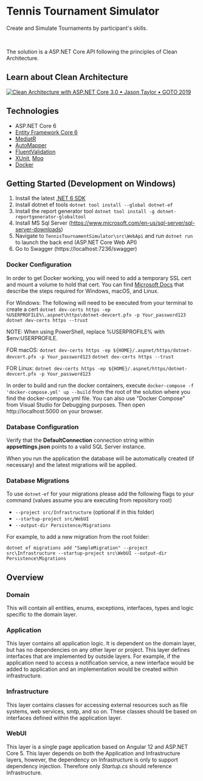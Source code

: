 
# Tennis Tournament Simulator

Create and Simulate Tournaments by participant's skills.

<br/>

The solution is a ASP.NET Core API following the principles of Clean Architecture.

## Learn about Clean Architecture

[![Clean Architecture with ASP.NET Core 3.0 • Jason Taylor • GOTO 2019](https://img.youtube.com/vi/dK4Yb6-LxAk/0.jpg)](https://www.youtube.com/watch?v=dK4Yb6-LxAk)

## Technologies

* ASP.NET Core 6
* [Entity Framework Core 6](https://docs.microsoft.com/en-us/ef/core/)
* [MediatR](https://github.com/jbogard/MediatR)
* [AutoMapper](https://automapper.org/)
* [FluentValidation](https://fluentvalidation.net/)
* [XUnit](https://xunit.net/), [Moq](https://github.com/moq) 
* [Docker](https://redis.io/)


## Getting Started (Development on Windows)

1. Install the latest [.NET 6 SDK](https://dotnet.microsoft.com/download/dotnet/6.0)
2. Install dotnet ef tools `dotnet tool install --global dotnet-ef`
3. Install the report generator tool `dotnet tool install -g dotnet-reportgenerator-globaltool`
4. Install MS Sql Server (https://www.microsoft.com/en-us/sql-server/sql-server-downloads)
4. Navigate to `TennisTournamentSimulator\src\WebApi` and run `dotnet run` to launch the back end (ASP.NET Core Web API)
6. Go to Swagger (https://localhost:7236/swagger)

### Docker Configuration

In order to get Docker working, you will need to add a temporary SSL cert and mount a volume to hold that cert.
You can find [Microsoft Docs](https://docs.microsoft.com/en-us/aspnet/core/security/docker-https?view=aspnetcore-3.1) that describe the steps required for Windows, macOS, and Linux.

For Windows:
The following will need to be executed from your terminal to create a cert
`dotnet dev-certs https -ep %USERPROFILE%\.aspnet\https\dotnet-devcert.pfx -p Your_password123`
`dotnet dev-certs https --trust`

NOTE: When using PowerShell, replace %USERPROFILE% with $env:USERPROFILE.

FOR macOS:
`dotnet dev-certs https -ep ${HOME}/.aspnet/https/dotnet-devcert.pfx -p Your_password123`
`dotnet dev-certs https --trust`

FOR Linux:
`dotnet dev-certs https -ep ${HOME}/.aspnet/https/dotnet-devcert.pfx -p Your_password123`

In order to build and run the docker containers, execute `docker-compose -f 'docker-compose.yml' up --build` from the root of the solution where you find the docker-compose.yml file.  You can also use "Docker Compose" from Visual Studio for Debugging purposes.
Then open http://localhost:5000 on your browser.


### Database Configuration

Verify that the **DefaultConnection** connection string within **appsettings.json** points to a valid SQL Server instance. 

When you run the application the database will be automatically created (if necessary) and the latest migrations will be applied.

### Database Migrations

To use `dotnet-ef` for your migrations please add the following flags to your command (values assume you are executing from repository root)

* `--project src/Infrastructure` (optional if in this folder)
* `--startup-project src/WebUI`
* `--output-dir Persistence/Migrations`

For example, to add a new migration from the root folder:

 `dotnet ef migrations add "SampleMigration" --project src\Infrastructure --startup-project src\WebUI --output-dir Persistence\Migrations`

## Overview

### Domain

This will contain all entities, enums, exceptions, interfaces, types and logic specific to the domain layer.

### Application

This layer contains all application logic. It is dependent on the domain layer, but has no dependencies on any other layer or project. This layer defines interfaces that are implemented by outside layers. For example, if the application need to access a notification service, a new interface would be added to application and an implementation would be created within infrastructure.

### Infrastructure

This layer contains classes for accessing external resources such as file systems, web services, smtp, and so on. These classes should be based on interfaces defined within the application layer.

### WebUI

This layer is a single page application based on Angular 12 and ASP.NET Core 5. This layer depends on both the Application and Infrastructure layers, however, the dependency on Infrastructure is only to support dependency injection. Therefore only *Startup.cs* should reference Infrastructure.